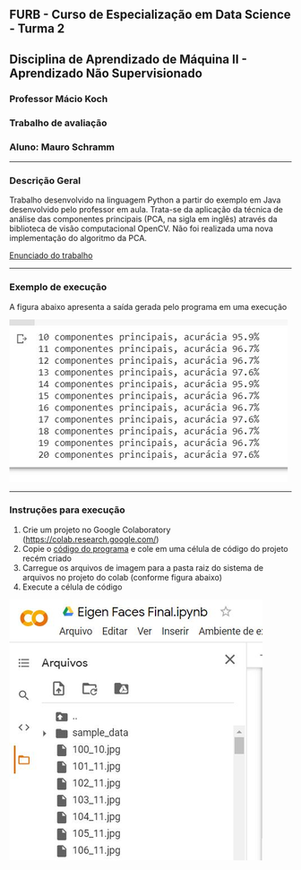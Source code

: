 ## FURB - Curso de Especialização em Data Science  - Turma 2
## Disciplina de Aprendizado de Máquina II - Aprendizado Não Supervisionado
### Professor Mácio Koch
### Trabalho de avaliação 
### Aluno: Mauro Schramm
-------------------

### Descrição Geral

Trabalho desenvolvido na linguagem Python a partir do exemplo em Java desenvolvido pelo professor em aula. Trata-se da aplicação da técnica de análise das componentes principais (PCA, na sigla em inglês) através da biblioteca de visão computacional OpenCV. Não foi realizada uma nova implementação do algoritmo da PCA. 

[Enunciado do trabalho](./aux/enunciado.pdf)

--------------

### Exemplo de execução
A figura abaixo apresenta a saída gerada pelo programa em uma execução
 
![ops](./aux/saida_eigen.JPG)

-----------------

### Instruções para execução

1. Crie um projeto no Google Colaboratory (https://colab.research.google.com/)
2. Copie o [código do programa](./Eigen_Faces_Final.ipynb) e cole em uma célula de código do projeto recém criado
3. Carregue os arquivos de imagem para a pasta raiz do sistema de arquivos no projeto do colab (conforme figura abaixo)
4. Execute a célula de código

![ops](./aux/arquivos_eigen.JPG)


